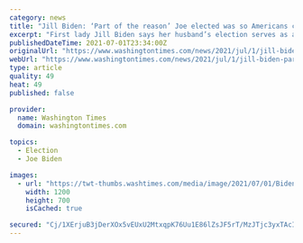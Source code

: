 ```yaml
---
category: news
title: "Jill Biden: ‘Part of the reason’ Joe elected was so Americans could ‘breathe again’"
excerpt: "First lady Jill Biden says her husband’s election serves as a form of stress relief for Americans who felt suffocated under former President Trump."
publishedDateTime: 2021-07-01T23:34:00Z
originalUrl: "https://www.washingtontimes.com/news/2021/jul/1/jill-biden-part-of-the-reason-joe-elected-was-so-a/"
webUrl: "https://www.washingtontimes.com/news/2021/jul/1/jill-biden-part-of-the-reason-joe-elected-was-so-a/"
type: article
quality: 49
heat: 49
published: false

provider:
  name: Washington Times
  domain: washingtontimes.com

topics:
  - Election
  - Joe Biden

images:
  - url: "https://twt-thumbs.washtimes.com/media/image/2021/07/01/Biden_46498.jpg-7f185_c0-231-5556-3472_s1200x700.jpg?999ab4580c3a4c01f0f3063c2e721cab43e8e0c2"
    width: 1200
    height: 700
    isCached: true

secured: "Cj/1XErjuB3jDerXOx5vEUxU2MtxqpK76Uu1E86lZsJF5rT/MzJTjc3yxTAcI9JKF1DizI0vAxBssCvylVm69cALpfHzHS6mdoeKgxaQPaS+YJzRIicL///x5+4Rqyr+heM09K7guKFei5Qpuxd5o/9L3raP55YKpN+FQ2Nt0FU6Qp3pUwl0SXSVMAY7K3rR7kmYa1RGeMYK4TYs4B29bV8ypKfi2rC2qTKJxAr5chLJwYNEw2MQLfzTV6+37H9w+vFdsLMOmRbp+BMSPRrk29Wpg0BaU+rr1hKRYrTyuRk/dX7Dl78pwAuF3Euegbwf4QVPdC5n7GpNKwDhc16yuyHPRJqxAvVYvf08WHDm6LY=;1zuKRrDWX985EcXjI1/66g=="
---
```


